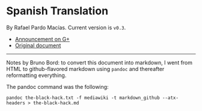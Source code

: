 # Spanish Translation

By Rafael Pardo Macías. Current version is ``v0.3``.

* [Announcement on G+](https://plus.google.com/+RafaelPardoMac%C3%ADas/posts/7YGxpwiaR4K)
* [Original document](https://drive.google.com/file/d/0B7o7DtgkIPumai1EYThoTk9wMkE/view?usp=sharing﻿)

----

Notes by Bruno Bord: to convert this document into markdown, I went from HTML to github-flavored markdown using ``pandoc`` and thereafter reformatting everything.

The pandoc command was the following:

```
pandoc the-black-hack.txt -f mediawiki -t markdown_github --atx-headers > the-black-hack.md
```
